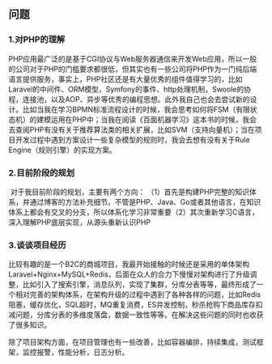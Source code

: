 ## 问题

### 1.对PHP的理解

​	PHP应用最广泛的是基于CGI协议与Web服务器通信来开发Web应用，所以一般的公司对于PHP的门槛要求都很低，但其实也有一些公司将PHP作为一门纯后端语言提供服务，事实上，PHP社区还是有大量优秀的组件值得学习的，比如Laravel的中间件、ORM模型，Symfony的事件、http处理机制，Swoole的协程，连接池，以及AOP、异步等优秀的编程思想。此外我自己也会去尝试新的设计。比如当我在学习BPMN标准流程设计的时候，我会思考如何将FSM（有限状态机）的建模运用在PHP中；当我在阅读《百面机器学习》这本书的时候，我会去查阅PHP有没有关于推荐算法类的相关扩展，比如SVM（支持向量机）；当在项目开发过程中遇到方案设计一些复杂模型的规则时，我会去想有没有关于Rule Engine（规则引擎）的实现方案。

### 2.目前阶段的规划

​	对于我目前阶段的规划，主要有两个方向：
​	（1）首先是构建PHP完整的知识体系，并通过博客的方法补充细节。不管是PHP、Java、Go或者其他语言，在知识体系上都会有交叉的分支，所以体系化学习非常重要
​	（2）其次重新学习C语言， 深入理解PHP底层实现，从源头重新认识PHP

### 3.谈谈项目经历

​	比较有趣的是一个B2C的商城项目，我最开始接触的时候还是采用的单体架构Laravel+Nginx+MySQL+Redis，后面在众人的合力下慢慢对架构进行了升级调整，比如引入了搜索引擎，消息队列，实现了集群，分库分表等等，最终形成了一个相对完善的架构体系，在架构升级的过程中遇到了各种各样的问题，比如Redis阻塞，缓存优化，SQL超时，MQ重复消费，ES并发控制，秒杀抢购下商品库存扣减问题，分库分表的多维度落盘，数据一致性等等。在解决这些问题的同时也收获了很多知识。

​	除了项目架构方面，在项目管理也有一些改善，比如容器编排，持续集成，测试框架，监控报警，性能分析，日志分析。
